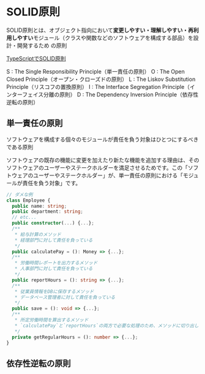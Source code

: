 # SOLID原則

SOLID原則とは、オブジェクト指向において**変更しやすい・理解しやすい・再利用しやすい**モジュール（クラスや関数などのソフトウェアを構成する部品）を設計・開発するため
の原則

[TypeScriptでSOLID原則](https://www.membersedge.co.jp/blog/typescript-solid-single-responsibility-principle/#:~:text=SOLID%E5%8E%9F%E5%89%87%E3%81%A8%E3%81%AF%E3%80%81%E3%82%AA%E3%83%96%E3%82%B8%E3%82%A7%E3%82%AF%E3%83%88,%E3%81%AE%E5%8E%9F%E5%89%87%E3%81%AE%E3%81%93%E3%81%A8%E3%81%A7%E3%81%99%E3%80%82)

S : The Single Responsibility Principle（単一責任の原則）
O : The Open Closed Principle（オープン・クローズドの原則）
L : The Liskov Substitution Principle（リスコフの置換原則）
I : The Interface Segregation Principle（インターフェイス分離の原則）
D : The Dependency Inversion Principle（依存性逆転の原則）

## 単一責任の原則

ソフトウェアを構成する個々のモジュールが責任を負う対象はひとつにするべきである原則

ソフトウェアの既存の機能に変更を加えたり新たな機能を追加する理由は、そのソフトウェアのユーザーやステークホルダーを満足させるためです。この「ソフトウェアのユーザーやステークホルダー」が、単一責任の原則における「モジュールが責任を負う対象」です。

```ts
// ダメな例
class Employee {
  public name: string;
  public department: string;
  // etc...
  public constructor(...) {...};
  /**
   * 給与計算のメソッド
   * 経理部門に対して責任を負っている
   */
  public calculatePay = (): Money => {...};
  /**
   * 労働時間レポートを出力するメソッド
   * 人事部門に対して責任を負っている
   */
  public reportHours = (): string => {...};
  /**
   * 従業員情報をDBに保存するメソッド
   * データベース管理者に対して責任を負っている
   */
  public save = (): void => {...};
  /**
   * 所定労働時間を算出するメソッド
   * `calculatePay`と`reportHours`の両方で必要な処理のため、メソッドに切り出して共通化している
   */
  private getRegularHours = (): number => {...};
}
```


## 依存性逆転の原則